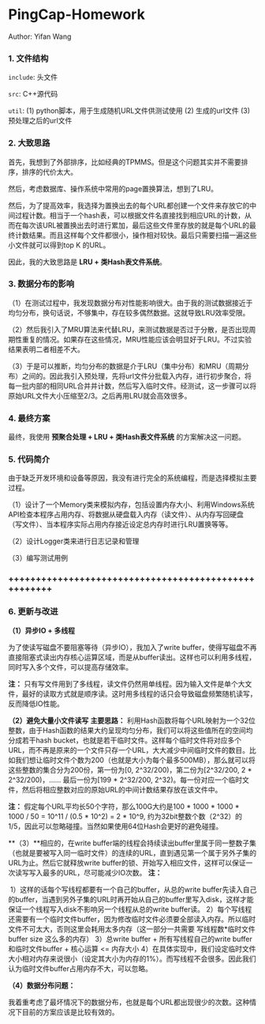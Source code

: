 # PingCap-Homework
Author: Yifan Wang

### 1. 文件结构

`include`: 头文件

`src`: C++源代码

`util`:  (1) python脚本，用于生成随机URL文件供测试使用 (2) 生成的url文件 (3) 预处理之后的url文件



### 2. 大致思路

首先，我想到了外部排序，比如经典的TPMMS。但是这个问题其实并不需要排序，排序的代价太大。

然后，考虑数据库、操作系统中常用的page置换算法，想到了LRU。

然后，为了提高效率，我选择为置换出去的每个URL都创建一个文件来存放它的中间过程计数。相当于一个hash表，可以根据文件名直接找到相应URL的计数，从而在每次该URL被置换出去时进行累加，最后这些文件里存放的就是每个URL的最终计数结果。而且这样每个文件都很小，操作相对较快。最后只需要扫描一遍这些小文件就可以得到top K 的URL。

因此，我的大致思路是 **LRU + 类Hash表文件系统**。



### 3. 数据分布的影响 

（1）在测试过程中，我发现数据分布对性能影响很大。由于我的测试数据接近于均匀分布，换句话说，不够集中，存在较多偶然数据。这就导致LRU效率受限。

（2）然后我引入了MRU算法来代替LRU，来测试数据是否过于分散，是否出现周期性重复的情况。如果存在这些情况，MRU性能应该会明显好于LRU。不过实验结果表明二者相差不大。

（3）于是可以推断，均匀分布的数据是介于LRU（集中分布）和MRU（周期分布）之间的。因此我引入预处理，先将url文件分批载入内存，进行初步聚合，将每一批内部的相同URL合并并计数，然后写入临时文件。经测试，这一步骤可以将原始URL文件大小压缩至2/3。之后再用LRU就会高效很多。



### 4. 最终方案

最终，我使用 **预聚合处理 + LRU + 类Hash表文件系统** 的方案解决这一问题。



### 5. 代码简介

由于缺乏开发环境和设备等原因，我没有进行完全的系统编程，而是选择模拟主要过程。

（1）设计了一个Memory类来模拟内存，包括设置内存大小、利用Windows系统API检查本程序占用内存、将数据从硬盘载入内存（读文件）、从内存写回硬盘（写文件）、当本程序实际占用内存接近设定总内存时进行LRU置换等等。

（2）设计Logger类来进行日志记录和管理

（3）编写测试用例

### +++++++++++++++++++++++++++++++++++++++++++++++++++++

### 6. 更新与改进

**（1）异步IO + 多线程**

为了使读写磁盘不要阻塞等待（异步IO），我加入了write buffer，使得写磁盘不再直接阻塞式读出内存核心运算区域，而是从buffer读出。这样也可以利用多线程，同时写入多个文件，可以提高存储效率。

**注：** 只有写文件用到了多线程，读文件仍然用单线程。因为输入文件是单个大文件，最好的读取方式就是顺序读。这时用多线程的话只会导致磁盘频繁随机读写，反而降低IO性能。

**（2）避免大量小文件读写**
**主要思路：** 利用Hash函数将每个URL映射为一个32位整数，由于Hash函数的结果大约呈现均匀分布，我们可以将这些值所在的空间均分成若干hash bucket，也就是若干临时文件。这样每个临时文件将对应多个URL，而不再是原来的一个文件只存一个URL，大大减少中间临时文件的数目。比如我们想让临时文件个数为200（也就是大小为每个最多500MB），那么就可以将这些整数的集合分为200份，第一份为[0, 2^32/200)，第二份为[2^32/200, 2 * 2^32/200)，…… 最后一份为[199 * 2^32/200, 2^32)。每一份对应一个临时文件，然后将相应整数对应的原始URL的中间计数结果存放在该文件中。

**注：** 假定每个URL平均长50个字符，那么100G大约是100 * 1000 * 1000 * 1000 / 50 = 10^11 / (0.5 * 10^2) = 2 * 10^9, 约为32bit整数个数（2^32）的1/5，因此可以忽略碰撞。当然如果使用64位Hash会更好的避免碰撞。

**（3）**相应的，在write buffer端的线程会持续读出buffer里属于同一整数子集（也就是要被写入同一临时文件）的连续的URL，直到遇见第一个属于另外子集的URL为止。然后它就释放write buffer的锁、开始写入相应文件，这样可以保证一次读写写入最多的URL，尽可能减少IO次数。
**注：**

​	1）这样的话每个写线程都要有一个自己的buffer，从总的write buffer先读入自己的buffer，当遇到另外子集的URL时再开始从自己的buffer里写入disk，这样才能保证一个线程写入disk不影响另一个线程从总的write buffer读。
	2）每个写线程还需要有一个临时文件buffer，因为修改临时文件必须要全部读入内存。所以临时文件不可太大，否则这里会耗用太多内存（这一部分一共需要 写线程数*临时文件buffer size 这么多的内存）
	3）总write buffer + 所有写线程自己的write buffer和临时文件buffer + 核心运算 <= 内存大小
	4）在具体实现中，我们设定临时文件大小相对内存来说很小（设定其大小为内存的1%）。而写线程不会很多。因此我们认为临时文件buffer占用内存不大，可以忽略。

**（4）数据分布问题：**

我着重考虑了最坏情况下的数据分布，也就是每个URL都出现很少的次数。这种情况下目前的方案应该是比较有效的。
